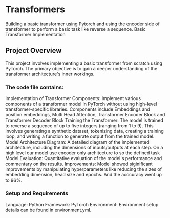 # Transformers
Building a basic transformer using Pytorch and using the encoder side of transformer to perform a basic task like reverse a sequence.
Basic Transformer Implementation

## Project Overview
This project involves implementing a basic transformer from scratch using PyTorch. The primary objective is to gain a deeper understanding of the transformer architecture's inner workings​​.

### The code file contains:
Implementation of Transformer Components: Implement various components of a transformer model in PyTorch without using high-level transformer-specific libraries. Components include Embeddings and position embeddings, Multi Head Attention, Transformer Encoder Block and Transformer Decoder Block
Training the Transformer: The model is trained to reverse a sequence of up to five integers (ranging from 1 to 9). This involves generating a synthetic dataset, tokenizing data, creating a training loop, and writing a function to generate output from the trained model​​.
Model Architecture Diagram: A detailed diagram of the implemented architecture, including the dimensions of inputs/outputs at each step​​. On a high level our model use encoder only architecture to so the defined task
Model Evaluation: Quantitative evaluation of the model's performance and commentary on the results.
Improvements: Model showed siginificant improvements by manipulating hyperparameters like reducing the sizes of embedding dimension, head size and epochs. And the acccuracy went up to 96%.

### Setup and Requirements
Language: Python
Framework: PyTorch
Environment: Environment setup details can be found in environment.yml.
